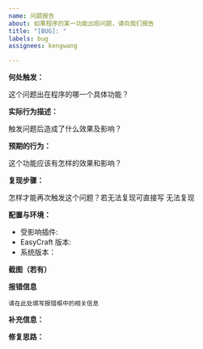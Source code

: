 ```yaml
---
name: 问题报告
about: 如果程序的某一功能出现问题，请向我们报告
title: "[BUG]: "
labels: bug
assignees: kengwang

---
```


<!-- 感谢您反馈 BUG 来让 EasyCraft 更加稳定 -->

**何处触发：**

这个问题出在程序的哪一个具体功能？

**实际行为描述：**

触发问题后造成了什么效果及影响？

**预期的行为：**

这个功能应该有怎样的效果和影响？

**复现步骤：**

怎样才能再次触发这个问题？若无法复现可直接写 无法复现

**配置与环境：**

- 受影响插件: 
- EasyCraft 版本:
- 系统版本：

**截图（若有）**



**报错信息**

```
请在此处填写报错框中的相关信息
```

**补充信息：**



**修复思路：**
